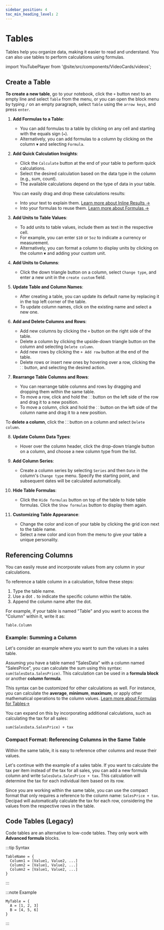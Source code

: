 ```yaml
---
sidebar_position: 4
toc_min_heading_level: 2
---
```


# Tables

Tables help you organize data, making it easier to read and understand. You can also use tables to perform calculations using formulas.

import YouTubePlayer from '@site/src/components/VideoCards/videos';

<YouTubePlayer videoId="sCGiQr9_iD4" thumbnailUrl="/docs/img/thumbnails/thumbnail-tables.png"/>

## Create a Table

**To create a new table**, go to your notebook, click the `+` button next to an empty line and select `Table` from the menu, or you can open the block menu by typing `/` on an empty paragraph, select `Table` using the `arrow keys`, and press `enter`.

1. **Add Formulas to a Table**:

   - You can add formulas to a table by clicking on any cell and starting with the equals sign (`=`).
   - Alternatively, you can add formulas to a column by clicking on the column `▼` and selecting `Formula`.

2. **Add Quick Calculation Insights**:

   - Click the `Calculate` button at the end of your table to perform quick calculations.
   - Select the desired calculation based on the data type in the column (e.g., sum, count).
   - The available calculations depend on the type of data in your table.

   You can easily drag and drop these calculations results:

   - Into your text to explain them. [Learn more about Inline Results →](/docs/quick-start/inline-results)
   - Into your formulas to reuse them. [Learn more about Formulas →](/docs/quick-start/formulas)

3. **Add Units to Table Values**:

   - To add units to table values, include them as text in the respective cell.
   - For example, you can enter `$10` or `5oz` to indicate a currency or measurement.
   - Alternatively, you can format a column to display units by clicking on the column `▼` and adding your custom unit.

4. **Add Units to Columns**:

   - Click the down triangle button on a column, select `Change type`, and enter a new unit in the `create custom` field.

5. **Update Table and Column Names**:

   - After creating a table, you can update its default name by replacing it in the top left corner of the table.
   - To update column names, click on the existing name and select a new one.

6. **Add and Delete Columns and Rows**:

   - Add new columns by clicking the `+` button on the right side of the table.
   - Delete a column by clicking the upside-down triangle button on the column and selecting `Delete column`.
   - Add new rows by clicking the `+ Add row` button at the end of the table.
   - Delete rows or insert new ones by hovering over a row, clicking the `⸬` button, and selecting the desired action.

7. **Rearrange Table Columns and Rows**:

   - You can rearrange table columns and rows by dragging and dropping them within the same table.
   - To move a row, click and hold the `⸬` button on the left side of the row and drag it to a new position.
   - To move a column, click and hold the `⸬` button on the left side of the column name and drag it to a new position.

To **delete a column**, click the **`⸬`** button on a column and select `Delete column`.

8. **Update Column Data Types**:

   - Hover over the column header, click the drop-down triangle button on a column, and choose a new column type from the list.

9. **Add Column Series**:

   - Create a column series by selecting `Series` and then `Date` in the column's `Change type` menu. Specify the starting point, and subsequent dates will be calculated automatically.

10. **Hide Table Formulas**:

    - Click the `Hide formulas` button on top of the table to hide table formulas. Click the `Show formulas` button to display them again.

11. **Customizing Table Appearance**:

    - Change the color and icon of your table by clicking the grid icon next to the table name.
    - Select a new color and icon from the menu to give your table a unique personality.

## Referencing Columns

You can easily reuse and incorporate values from any column in your calculations.

To reference a table column in a calculation, follow these steps:

1. Type the table name.
2. Use a dot `.` to indicate the specific column within the table.
3. Append the column name after the dot.

For example, if your table is named "Table" and you want to access the "Column" within it, write it as:

`Table.Column`

### Example: Summing a Column

Let's consider an example where you want to sum the values in a sales table.

Assuming you have a table named "SalesData" with a column named "SalesPrice", you can calculate the sum using this syntax: `sum(SalesData.SalesPrice)`. This calculation can be used in a **formula block** or another **column formula**.

This syntax can be customized for other calculations as well. For instance, you can calculate the **average**, **minimum**, **maximum**, or apply other mathematical operations to the column values. [Learn more about Formulas for Tables→](/docs/quick-start/formulas)

You can expand on this by incorporating additional calculations, such as calculating the tax for all sales:

`sum(SalesData.SalesPrice) + tax`

### Compact Format: Referencing Columns in the Same Table

Within the same table, it is easy to reference other columns and reuse their values.

Let's continue with the example of a sales table. If you want to calculate the tax per item instead of the tax for all sales, you can add a new formula column and write `SalesData.SalesPrice + tax`. This calculation will determine the tax for each individual item based on its row.

Since you are working within the same table, you can use the compact format that only requires a reference to the column name: `SalesPrice + tax`. Decipad will automatically calculate the tax for each row, considering the values from the respective rows in the table.

## Code Tables (Legacy)

Code tables are an alternative to low-code tables. They only work with **Advanced formula** blocks.

:::tip Syntax

```
TableName = {
  Column1 = [Value1, Value2, ...]
  Column2 = [Value1, Value2, ...]
  Column2 = [Value1, Value2, ...]
}

```

:::

:::note Example

```
MyTable = {
  A = [1, 2, 3]
  B = [4, 5, 6]
}
```

:::
